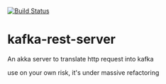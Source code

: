 [![Build Status](http://ci.startupboilerplate.com/api/badges/zavalit/kafka-rest-server/status.svg)](http://ci.startupboilerplate.com/zavalit/kafka-rest-server)

# kafka-rest-server
An akka server to translate http request into kafka

use on your own risk, it's under massive refactoring
